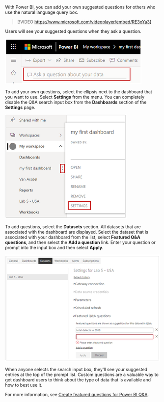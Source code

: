With Power BI, you can add your own suggested questions for others who use the natural language query box. 

> [!VIDEO https://www.microsoft.com/videoplayer/embed/RE3oYa3]

Users will see your suggested questions when they ask a question.

![Screenshot of the "Ask a question about your data" field.](../media/05-power-bi-ask-question-field.png)

To add your own questions, select the ellipsis next to the dashboard that you want to use. Select **Settings** from the menu. You can completely disable the Q&A search input box from the **Dashboards** section of the **Settings** page. 

![Screenshot of the "My workspaces", "Settings" option.](../media/05-power-bi-dashboard-settings.png)

To add questions, select the **Datasets** section. All datasets that are associated with the dashboard are displayed. Select the dataset that is associated with your dashboard from the list, select **Featured Q&A questions**, and then select the **Add a question** link. Enter your question or prompt into the input box and then select **Apply**.

![Screenshot of the Datasets option for adding "Featured Q&A questions".](../media/05-power-bi-add-questions.png)

When anyone selects the search input box, they'll see your suggested entries at the top of the prompt list. Custom questions are a valuable way to get dashboard users to think about the type of data that is available and how to best use it.

For more information, see [Create featured questions for Power BI Q&A](https://docs.microsoft.com/power-bi/service-q-and-a-create-featured-questions).
